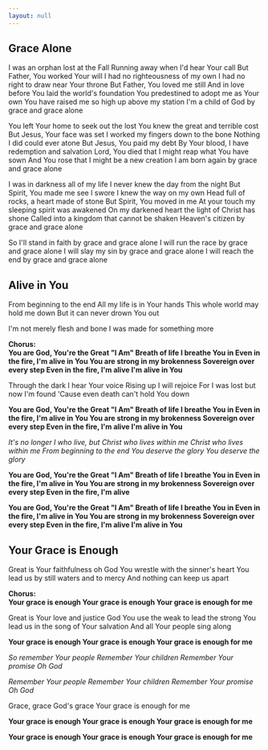 ```yaml
---
layout: null
---
```


## Grace Alone

I was an orphan lost at the Fall
Running away when I'd hear Your call
But Father, You worked Your will
I had no righteousness of my own
I had no right to draw near Your throne
But Father, You loved me still
And in love before You laid the world's foundation
You predestined to adopt me as Your own
You have raised me so high up above my station
I'm a child of God by grace and grace alone

You left Your home to seek out the lost
You knew the great and terrible cost
But Jesus, Your face was set
I worked my fingers down to the bone
Nothing I did could ever atone
But Jesus, You paid my debt
By Your blood, I have redemption and salvation
Lord, You died that I might reap what You have sown
And You rose that I might be a new creation
I am born again by grace and grace alone

I was in darkness all of my life
I never knew the day from the night
But Spirit, You made me see
I swore I knew the way on my own
Head full of rocks, a heart made of stone
But Spirit, You moved in me
At your touch my sleeping spirit was awakened
On my darkened heart the light of Christ has shone
Called into a kingdom that cannot be shaken
Heaven's citizen by grace and grace alone

So I'll stand in faith by grace and grace alone
I will run the race by grace and grace alone
I will slay my sin by grace and grace alone
I will reach the end by grace and grace alone

## Alive in You

From beginning to the end
All my life is in Your hands
This whole world may hold me down
But it can never drown You out

I'm not merely flesh and bone
I was made for something more

**Chorus:**  
**You are God, You're the Great "I Am"
Breath of life I breathe You in
Even in the fire, I'm alive in You
You are strong in my brokenness
Sovereign over every step
Even in the fire, I'm alive
I'm alive in You**

Through the dark I hear Your voice
Rising up I will rejoice
For I was lost but now I'm found
'Cause even death can't hold You down

**You are God, You're the Great "I Am"
Breath of life I breathe You in
Even in the fire, I'm alive in You
You are strong in my brokenness
Sovereign over every step
Even in the fire, I'm alive
I'm alive in You**

_It's no longer I who live, but Christ who lives within me
Christ who lives within me
From beginning to the end You deserve the glory
You deserve the glory_

**You are God, You're the Great "I Am"
Breath of life I breathe You in
Even in the fire, I'm alive in You
You are strong in my brokenness
Sovereign over every step
Even in the fire, I'm alive**

**You are God, You're the Great "I Am"
Breath of life I breathe You in
Even in the fire, I'm alive in You
You are strong in my brokenness
Sovereign over every step
Even in the fire, I'm alive
I'm alive in You**

## Your Grace is Enough

Great is Your faithfulness oh God
You wrestle with the sinner's heart
You lead us by still waters and to mercy
And nothing can keep us apart

**Chorus:**  
**Your grace is enough
Your grace is enough
Your grace is enough for me**

Great is Your love and justice God
You use the weak to lead the strong
You lead us in the song of Your salvation
And all Your people sing along

**Your grace is enough
Your grace is enough
Your grace is enough for me**

_So remember Your people
Remember Your children
Remember Your promise
Oh God_

_Remember Your people
Remember Your children
Remember Your promise
Oh God_

Grace, grace God's grace
Your grace is enough for me

**Your grace is enough
Your grace is enough
Your grace is enough for me**

**Your grace is enough
Your grace is enough
Your grace is enough for me**
